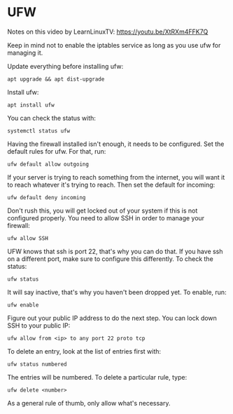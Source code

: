 # UFW

Notes on this video by LearnLinuxTV: https://youtu.be/XtRXm4FFK7Q

Keep in mind not to enable the iptables service as long as you use ufw for 
managing it. 

Update everything before installing ufw:

    apt upgrade && apt dist-upgrade

Install ufw:

    apt install ufw

You can check the status with:

    systemctl status ufw

Having the firewall installed isn't enough, it needs to be configured. Set the 
default rules for ufw. For that, run:

    ufw default allow outgoing

If your server is trying to reach something from the internet, you will want it
to reach whatever it's trying to reach. Then set the default for incoming:

    ufw default deny incoming

Don't rush this, you will get locked out of your system if this is not 
configured properly. You need to allow SSH in order to manage your firewall:

    ufw allow SSH

UFW knows that ssh is port 22, that's why you can do that. If you have ssh on a 
different port, make sure to configure this differently. To check the status:

    ufw status 

It will say inactive, that's why you haven't been dropped yet. To enable, run:

    ufw enable

Figure out your public IP address to do the next step. You can lock down SSH to
your public IP:

    ufw allow from <ip> to any port 22 proto tcp

To delete an entry, look at the list of entries first with:

    ufw status numbered

The entries will be numbered. To delete a particular rule, type:

    ufw delete <number>

As a general rule of thumb, only allow what's necessary.
